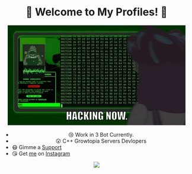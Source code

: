 <h1 align="center" height="500px">🌱 Welcome to My Profiles! 🌱</h1>

<p align="center">
<img src="./giphy.webp"/>
<a align="center">

- 😢 Work in 3 Bot Currently.
- 😲 C++ Growtopia Servers Devlopers
- 😷 Gimme a [Support](https://saweria.co/FrenzyS6)
- 😘 Get [me](https://github.com/FrenzY8) on [Instagram](https://instagram.com/FrenzyS6)

<p align="center">
<img src="https://discord.c99.nl/widget/theme-2/803549282942058534.png">
<div align="center">
